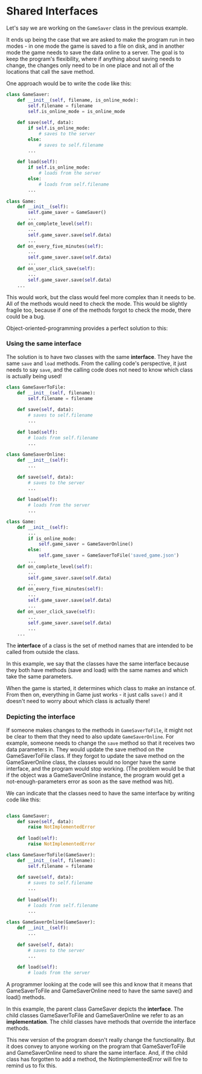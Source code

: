 

# Shared Interfaces

Let's say we are working on the `GameSaver` class in the previous example.

It ends up being the case that we are asked to make the program run in two modes - in one mode the game is saved to a file on disk, and in another mode the game needs to save the data online to a server. The goal is to keep the program's flexibility, where if anything about saving needs to change, the changes only need to be in one place and not all of the locations that call the save method.

One approach would be to write the code like this:

```python
class GameSaver:
    def __init__(self, filename, is_online_mode):
        self.filename = filename
        self.is_online_mode = is_online_mode
    
    def save(self, data):
        if self.is_online_mode:
            # saves to the server
        else:
            # saves to self.filename
        ...
        
    def load(self):
        if self.is_online_mode:
            # loads from the server
        else:
            # loads from self.filename
        ...
        
class Game:
    def __init__(self):
        self.game_saver = GameSaver()
        ...
    def on_complete_level(self):
        ...
        self.game_saver.save(self.data)
        ...
    def on_every_five_minutes(self):
        ...
        self.game_saver.save(self.data)
        ...
    def on_user_click_save(self):
        ...
        self.game_saver.save(self.data)
    ...
```

This would work, but the class would feel more complex than it needs to be. All of the methods would need to check the mode. This would be slightly fragile too, because if one of the methods forgot to check the mode, there could be a bug.

Object-oriented-programming provides a perfect solution to this:

### Using the same interface

The solution is to have two classes with the same **interface**. They have the same `save` and `load` methods. From the calling code's perspective, it just needs to say `save`, and the calling code does not need to know which class is actually being used!

```python
class GameSaverToFile:
    def __init__(self, filename):
        self.filename = filename
    
    def save(self, data):
        # saves to self.filename
        ...
        
    def load(self):
        # loads from self.filename
        ...
        
class GameSaverOnline:
    def __init__(self):
        ...
    
    def save(self, data):
        # saves to the server
        ...
        
    def load(self):
        # loads from the server
        ...

class Game:
    def __init__(self):
        ...
        if is_online_mode:
            self.game_saver = GameSaverOnline()
        else:
            self.game_saver = GameSaverToFile('saved_game.json')
        ...
    def on_complete_level(self):
        ...
        self.game_saver.save(self.data)
        ...
    def on_every_five_minutes(self):
        ...
        self.game_saver.save(self.data)
        ...
    def on_user_click_save(self):
        ...
        self.game_saver.save(self.data)
        ...
    ...
```

The **interface** of a class is the set of method names that are intended to be called from outside the class. 

In this example, we say that the classes have the same interface because they both have methods (save and load) with the same names and which take the same parameters.

When the game is started, it determines which class to make an instance of. From then on, everything in Game just works - it just calls `save()` and it doesn't need to worry about which class is actually there!

### Depicting the interface

If someone makes changes to the methods in `GameSaverToFile`, it might not be clear to them that they need to also update `GameSaverOnline`. For example, someone needs to change the `save` method so that it receives two data parameters in. They would update the save method on the GameSaverToFile class. If they forgot to update the save method on the GameSaverOnline class, the classes would no longer have the same interface, and the program would stop working. (The problem would be that if the object was a GameSaverOnline instance, the program would get a not-enough-parameters error as soon as the save method was hit).

We can indicate that the classes need to have the same interface by writing code like this:

```python

class GameSaver:
    def save(self, data):
        raise NotImplementedError
        
    def load(self):
        raise NotImplementedError

class GameSaverToFile(GameSaver):
    def __init__(self, filename):
        self.filename = filename
    
    def save(self, data):
        # saves to self.filename
        ...
        
    def load(self):
        # loads from self.filename
        ...
        
class GameSaverOnline(GameSaver):
    def __init__(self):
        ...
    
    def save(self, data):
        # saves to the server
        ...
        
    def load(self):
        # loads from the server

```

A programmer looking at the code will see this and know that it means that GameSaverToFile and GameSaverOnline need to have the same save() and load() methods.

In this example, the parent class GameSaver depicts the **interface**. The child classes GameSaverToFile and  GameSaverOnline we refer to as an **implementation**. The child classes have methods that override the interface methods.

This new version of the program doesn't really change the functionality. But it does convey to anyone working on the program that GameSaverToFile and GameSaverOnline need to share the same interface. And, if the child class has forgotten to add a method,  the NotImplementedError will fire to remind us to fix this.